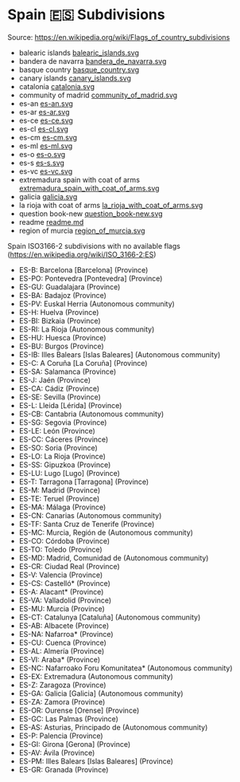 # Spain 🇪🇸 Subdivisions

Source: https://en.wikipedia.org/wiki/Flags_of_country_subdivisions

* balearic islands [balearic_islands.svg](https://github.com/amckenna41/iso3166-flag-icons/blob/main/iso3166-2-icons/ES/balearic_islands.svg)
* bandera de navarra [bandera_de_navarra.svg](https://github.com/amckenna41/iso3166-flag-icons/blob/main/iso3166-2-icons/ES/bandera_de_navarra.svg)
* basque country [basque_country.svg](https://github.com/amckenna41/iso3166-flag-icons/blob/main/iso3166-2-icons/ES/basque_country.svg)
* canary islands [canary_islands.svg](https://github.com/amckenna41/iso3166-flag-icons/blob/main/iso3166-2-icons/ES/canary_islands.svg)
* catalonia [catalonia.svg](https://github.com/amckenna41/iso3166-flag-icons/blob/main/iso3166-2-icons/ES/catalonia.svg)
* community of madrid [community_of_madrid.svg](https://github.com/amckenna41/iso3166-flag-icons/blob/main/iso3166-2-icons/ES/community_of_madrid.svg)
* es-an [es-an.svg](https://github.com/amckenna41/iso3166-flag-icons/blob/main/iso3166-2-icons/ES/es-an.svg)
* es-ar [es-ar.svg](https://github.com/amckenna41/iso3166-flag-icons/blob/main/iso3166-2-icons/ES/es-ar.svg)
* es-ce [es-ce.svg](https://github.com/amckenna41/iso3166-flag-icons/blob/main/iso3166-2-icons/ES/es-ce.svg)
* es-cl [es-cl.svg](https://github.com/amckenna41/iso3166-flag-icons/blob/main/iso3166-2-icons/ES/es-cl.svg)
* es-cm [es-cm.svg](https://github.com/amckenna41/iso3166-flag-icons/blob/main/iso3166-2-icons/ES/es-cm.svg)
* es-ml [es-ml.svg](https://github.com/amckenna41/iso3166-flag-icons/blob/main/iso3166-2-icons/ES/es-ml.svg)
* es-o [es-o.svg](https://github.com/amckenna41/iso3166-flag-icons/blob/main/iso3166-2-icons/ES/es-o.svg)
* es-s [es-s.svg](https://github.com/amckenna41/iso3166-flag-icons/blob/main/iso3166-2-icons/ES/es-s.svg)
* es-vc [es-vc.svg](https://github.com/amckenna41/iso3166-flag-icons/blob/main/iso3166-2-icons/ES/es-vc.svg)
* extremadura spain with coat of arms [extremadura_spain_with_coat_of_arms.svg](https://github.com/amckenna41/iso3166-flag-icons/blob/main/iso3166-2-icons/ES/extremadura_spain_with_coat_of_arms.svg)
* galicia [galicia.svg](https://github.com/amckenna41/iso3166-flag-icons/blob/main/iso3166-2-icons/ES/galicia.svg)
* la rioja with coat of arms [la_rioja_with_coat_of_arms.svg](https://github.com/amckenna41/iso3166-flag-icons/blob/main/iso3166-2-icons/ES/la_rioja_with_coat_of_arms.svg)
* question book-new [question_book-new.svg](https://github.com/amckenna41/iso3166-flag-icons/blob/main/iso3166-2-icons/ES/question_book-new.svg)
* readme [readme.md](https://github.com/amckenna41/iso3166-flag-icons/blob/main/iso3166-2-icons/ES/readme.md)
* region of murcia [region_of_murcia.svg](https://github.com/amckenna41/iso3166-flag-icons/blob/main/iso3166-2-icons/ES/region_of_murcia.svg)

Spain ISO3166-2 subdivisions with no available flags (https://en.wikipedia.org/wiki/ISO_3166-2:ES)

* ES-B: Barcelona [Barcelona] (Province)
* ES-PO: Pontevedra [Pontevedra] (Province)
* ES-GU: Guadalajara (Province)
* ES-BA: Badajoz (Province)
* ES-PV: Euskal Herria (Autonomous community)
* ES-H: Huelva (Province)
* ES-BI: Bizkaia (Province)
* ES-RI: La Rioja (Autonomous community)
* ES-HU: Huesca (Province)
* ES-BU: Burgos (Province)
* ES-IB: Illes Balears [Islas Baleares] (Autonomous community)
* ES-C: A Coruña [La Coruña] (Province)
* ES-SA: Salamanca (Province)
* ES-J: Jaén (Province)
* ES-CA: Cádiz (Province)
* ES-SE: Sevilla (Province)
* ES-L: Lleida [Lérida] (Province)
* ES-CB: Cantabria (Autonomous community)
* ES-SG: Segovia (Province)
* ES-LE: León (Province)
* ES-CC: Cáceres (Province)
* ES-SO: Soria (Province)
* ES-LO: La Rioja (Province)
* ES-SS: Gipuzkoa (Province)
* ES-LU: Lugo [Lugo] (Province)
* ES-T: Tarragona [Tarragona] (Province)
* ES-M: Madrid (Province)
* ES-TE: Teruel (Province)
* ES-MA: Málaga (Province)
* ES-CN: Canarias (Autonomous community)
* ES-TF: Santa Cruz de Tenerife (Province)
* ES-MC: Murcia, Región de (Autonomous community)
* ES-CO: Córdoba (Province)
* ES-TO: Toledo (Province)
* ES-MD: Madrid, Comunidad de (Autonomous community)
* ES-CR: Ciudad Real (Province)
* ES-V: Valencia (Province)
* ES-CS: Castelló* (Province)
* ES-A: Alacant* (Province)
* ES-VA: Valladolid (Province)
* ES-MU: Murcia (Province)
* ES-CT: Catalunya [Cataluña] (Autonomous community)
* ES-AB: Albacete (Province)
* ES-NA: Nafarroa* (Province)
* ES-CU: Cuenca (Province)
* ES-AL: Almería (Province)
* ES-VI: Araba* (Province)
* ES-NC: Nafarroako Foru Komunitatea* (Autonomous community)
* ES-EX: Extremadura (Autonomous community)
* ES-Z: Zaragoza (Province)
* ES-GA: Galicia [Galicia] (Autonomous community)
* ES-ZA: Zamora (Province)
* ES-OR: Ourense [Orense] (Province)
* ES-GC: Las Palmas (Province)
* ES-AS: Asturias, Principado de (Autonomous community)
* ES-P: Palencia (Province)
* ES-GI: Girona [Gerona] (Province)
* ES-AV: Ávila (Province)
* ES-PM: Illes Balears [Islas Baleares] (Province)
* ES-GR: Granada (Province)
